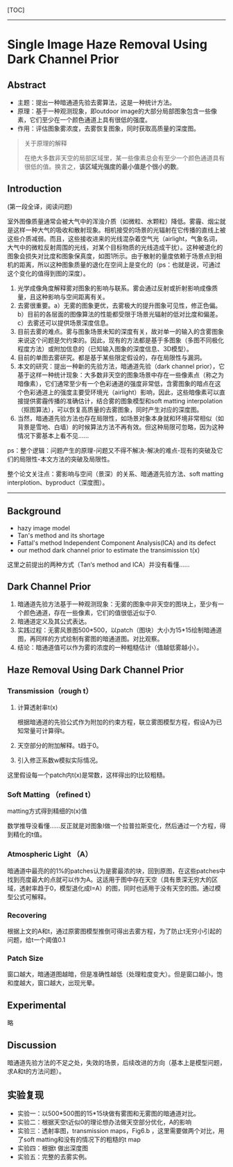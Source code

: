 [TOC]

---

# Single Image Haze Removal Using Dark Channel Prior


## Abstract

- 主题：提出一种暗通道先验去雾算法，这是一种统计方法。
- 原理：基于一种观测现象，即outdoor image的大部分局部图象包含一些像素，它们至少在一个颜色通道上具有很低的强度。
- 作用：评估图象雾浓度，去雾恢复图象，同时获取高质量的深度图。

> 关于原理的解释
>
> 在绝大多数非天空的局部区域里，某一些像素总会有至少一个颜色通道具有很低的值。换言之，**该区域光强度的最小值是个很小的数**。

## Introduction

(第一段全译，阅读问题)

室外图像质量通常会被大气中的浑浊介质（如微粒、水颗粒）降低。雾霾、烟尘就是这样一种大气的吸收和散射现象。相机接受的场景的光辐射在它传播的直线上被这些介质减弱。而且，这些接收进来的光线混杂着空气光（airlight，气象名词，大气中的微粒反射周围的光线，对某个目标物质的光线造成干扰）。这种被退化的图象会损失对比度和图象保真度，如图1所示。由于散射的量度依赖于场景点到相机的距离，所以这种图象质量的退化在空间上是变化的（ps：也就是说，可通过这个变化的值得到图的深度）。

1. 光学成像角度解释雾对图象的影响与联系。雾会通过反射或折射影响成像质量，且这种影响与空间距离有关。
2. 去雾很重要。a）无雾的图象更优，去雾极大的提升图象可见性，修正色偏。b）目前的各层面的图像算法的性能都受限于场景光辐射的低对比度和偏差。c）去雾还可以提供场景深度信息。
3. 目前去雾的难点。雾与图象场景未知的深度有关，故对单一的输入的含雾图象来说这个问题是欠约束的。因此，现有的方法都是基于多图象（多图不同极化程度方法）或附加信息的（已知输入图象的深度信息、3D模型）。
4. 目前的单图去雾研究。都是基于某些限定假设的，存在局限性与漏洞。
5. 本文的研究：提出一种新的先验方法，暗通道先验（dark channel prior），它基于这样一种统计现象：大多数非天空的图象场景中存在一些像素点（称之为暗像素），它们通常至少有一个色彩通道的强度非常低，含雾图象的暗点在这个色彩通道上的强度主要受环境光（airlight）影响，因此，这些暗像素可以直接提供雾霾传播的准确估计，结合雾的图象模型和soft matting interpolation（抠图算法），可以恢复高质量的去雾图象，同时产生对应的深度图。
6. 当然，暗通道先验方法也存在局限性，如场景对象本身就和环境非常相似（如背景是雪地、白墙）的时候算法方法不再有效。但这种局限可忽略，因为这种情况下雾基本上看不见……

ps：整个逻辑：问题产生的原理-问题又不得不解决-解决的难点-现有的突破及它们的局限性-本文方法的突破及局限性。

整个论文关注点：雾影响与空间（景深）的关系、暗通道先验方法、soft matting interplotion、byproduct（深度图）。

---

## Background

- hazy image model
- Tan's method and its shortage
- Fattal's method Independent Component Analysis(ICA) and its defect
- our method dark channel prior to estimate the transimission t(x)

这里之前提出的两种方式（Tan‘s method and ICA）并没有看懂……

## Dark Channel Prior

1. 暗通道先验方法基于一种观测现象：无雾的图象中非天空的图块上，至少有一个颜色通道，存在一些像素，它们的值很低近似于0.
2. 暗通道定义及其公式表达。
3. 实践过程：无雾风景图500\*500，以patch（图块）大小为15\*15绘制暗通道图，再同样的方式绘制有雾图的暗通道图。对比观察。
4. 结论：暗通道值可以作为雾的浓度的一种粗糙估计（值越低雾越小）。


## Haze Removal Using Dark Channel Prior

### Transmission（rough t）

1. 计算透射率t(x)

   根据暗通道的先验公式作为附加的约束方程，联立雾图模型方程，假设A为已知常量可计算得t。

2. 天空部分的附加解释。t趋于0。

3. 引入修正系数w模拟实际情况。

这里假设每一个patch内t(x)是常数，这样得出的t比较粗糙。

### Soft Matting （refined t）

matting方式得到精细的t(x)值

数学推导没看懂……反正就是对图象I做一个拉普拉斯变化，然后通过一个方程，得到精化的t值。

### Atmospheric Light （A）

暗通道中最亮的的1%的patches认为是雾最浓的块，回到原图，在这些patches中找到亮度最大的点就可以作为A。这适用于图中存在天空（具有景深无穷大的区域，透射率趋于0，模型退化成I=A）的图，同时也适用于没有天空的图。通过模型公式可解释。

### Recovering

根据上文的A和t，通过原雾图模型推倒可得出去雾方程，为了防止t无穷小引起的问题，给t一个阈值0.1

### Patch Size

窗口越大，暗通道图越暗，但是准确性越低（处理粒度变大）。但是窗口越小，饱和度越大，窗口越大，出现光晕。

## Experimental

略

## Discussion

暗通道先验方法的不足之处，失效的场景，后续改进的方向（基本上是模型问题，求A和t的方法问题）。

## 实验复现

- 实验一：以500\*500图的15\*15块做有雾图和无雾图的暗通道对比。
- 实验二：根据天空t近似0的理论想办法做天空部分优化，A的影响
- 实验三：透射率图，transmission maps，Fig6.b ，这里需要做两个对比，用了soft matting和没有的情况下的粗糙的t map
- 实验四：根据t 做出深度图
- 实验五：完整的去雾实例。

